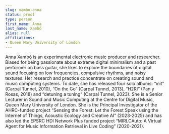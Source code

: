 ```yaml
---
slug: xambo-anna
status: proof
type: person
first_name: Anna
last_name: Xambó
alias: null
affiliations:
- Queen Mary University of London
---
```


Anna Xambó is an experimental electronic music producer and researcher. Biased for being passionate about extreme digital minimalism and a past performer
on bass guitar, she likes to explore the boundaries of digital sound focusing
on low frequencies, compulsive rhythms, and noisy textures. Her research and
practice concentrate on creating sound and music computing systems. To date,
she has released four solo albums: “init” (Carpal Tunnel, 2010), “On the Go”
(Carpal Tunnel, 2013), “H2RI” (Pan y Rosas, 2018) and “detuning a tuning”
(Carpal Tunnel, 2023). She is a Senior Lecturer in Sound and Music Computing
at the Centre for Digital Music, Queen Mary University of London. She is the
Principal Investigator of the AHRC-funded project “Sensing the Forest: Let
the Forest Speak using the Internet of Things, Acoustic Ecology and Creative
AI” (2023-2025) and has also led the EPSRC HDI Network Plus funded project
“MIRLCAuto: A Virtual Agent for Music Information Retrieval in Live Coding”
(2020-2021).

